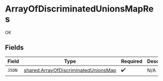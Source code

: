 # ArrayOfDiscriminatedUnionsMapRes

OK


## Fields

| Field                                                                                               | Type                                                                                                | Required                                                                                            | Description                                                                                         |
| --------------------------------------------------------------------------------------------------- | --------------------------------------------------------------------------------------------------- | --------------------------------------------------------------------------------------------------- | --------------------------------------------------------------------------------------------------- |
| `JSON`                                                                                              | [shared.ArrayOfDiscriminatedUnionsMap](../../../pkg/models/shared/arrayofdiscriminatedunionsmap.md) | :heavy_check_mark:                                                                                  | N/A                                                                                                 |